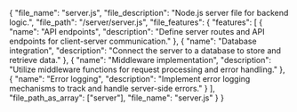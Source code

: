 {
  "file_name": "server.js",
  "file_description": "Node.js server file for backend logic.",
  "file_path": "/server/server.js",
  "file_features": {
    "features": [
      {
        "name": "API endpoints",
        "description": "Define server routes and API endpoints for client-server communication."
      },
      {
        "name": "Database integration",
        "description": "Connect the server to a database to store and retrieve data."
      },
      {
        "name": "Middleware implementation",
        "description": "Utilize middleware functions for request processing and error handling."
      },
      {
        "name": "Error logging",
        "description": "Implement error logging mechanisms to track and handle server-side errors."
      }
    ],
    "file_path_as_array": ["server"],
    "file_name": "server.js"
  }
}